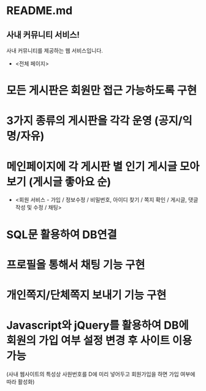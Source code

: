 # README.md

## 사내 커뮤니티 서비스!
사내 커뮤니티를 제공하는 웹 서비스입니다.

- <전체 페이지>
# 모든 게시판은 회원만 접근 가능하도록 구현
# 3가지 종류의 게시판을 각각 운영 (공지/익명/자유)
# 메인페이지에 각 게시판 별 인기 게시글 모아보기 (게시글 좋아요 순)
- <회원 서비스 - 가입 / 정보수정 / 비밀번호, 아이디 찾기 / 쪽지 확인 / 게시글, 댓글 작성 및 수정 / 채팅>
# SQL문 활용하여 DB연결
# 프로필을 통해서 채팅 기능 구현
# 개인쪽지/단체쪽지 보내기 기능 구현
# Javascript와 jQuery를 활용하여 DB에 회원의 가입 여부 설정 변경 후 사이트 이용 가능
(사내 웹사이트의 특성상 사원번호를 D에 미리 넣어두고 회원가입을 하면 가입 여부에 따라 활성화)

